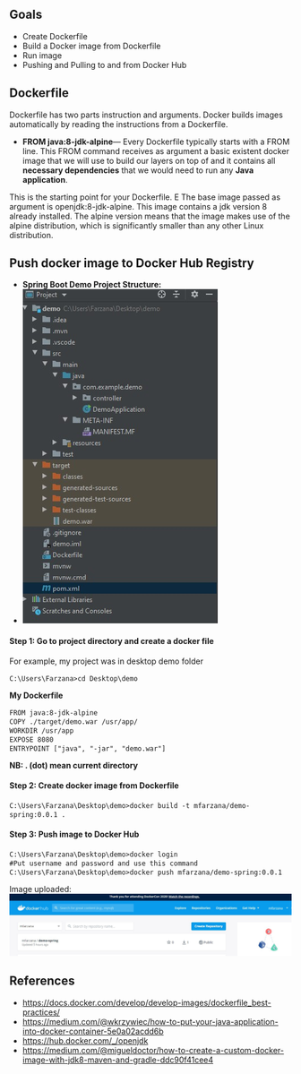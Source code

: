 ## Goals
- Create Dockerfile 
- Build a Docker image from Dockerfile
- Run image
- Pushing and Pulling to and from Docker Hub

## Dockerfile
Dockerfile has two parts instruction and arguments. Docker builds images automatically by reading the instructions from a Dockerfile. 
- **FROM java:8-jdk-alpine**— Every Dockerfile typically starts with a FROM line. This FROM command receives as argument a basic existent docker image that we will use to build our layers on top of and it contains all **necessary dependencies** that we would need to run any **Java application**.


This is the starting point for your Dockerfile. E  The base image passed as argument is openjdk:8-jdk-alpine. This image contains a jdk version 8 already installed. The alpine version means that the image makes use of the alpine distribution, which is significantly smaller than any other Linux distribution.

## Push docker image to Docker Hub Registry
- **Spring Boot Demo Project Structure:**
- ![enter image description here](https://github.com/Mfarzana/docker-learning/blob/master/images/demo-project-structure.jpg)
#### Step 1: Go to project directory and create a docker file 
 For example, my project was in desktop demo folder
  ```
  C:\Users\Farzana>cd Desktop\demo
  ```
  **My  Dockerfile** 
	
	FROM java:8-jdk-alpine
	COPY ./target/demo.war /usr/app/
	WORKDIR /usr/app
	EXPOSE 8080
	ENTRYPOINT ["java", "-jar", "demo.war"]
	
 **NB:  . (dot) mean current directory** 
####  Step 2: Create docker image from Dockerfile
 ```
 C:\Users\Farzana\Desktop\demo>docker build -t mfarzana/demo-spring:0.0.1 . 
 ```

#### Step 3: Push image to Docker Hub
```
C:\Users\Farzana\Desktop\demo>docker login 
#Put username and password and use this command
C:\Users\Farzana\Desktop\demo>docker push mfarzana/demo-spring:0.0.1
 ```
 Image  uploaded: ![](https://github.com/Mfarzana/docker-learning/blob/master/images/demo-spring-dockerhub.jpg)
  




## References
- https://docs.docker.com/develop/develop-images/dockerfile_best-practices/
- https://medium.com/@wkrzywiec/how-to-put-your-java-application-into-docker-container-5e0a02acdd6b
- https://hub.docker.com/_/openjdk
- https://medium.com/@migueldoctor/how-to-create-a-custom-docker-image-with-jdk8-maven-and-gradle-ddc90f41cee4

<!--stackedit_data:
eyJoaXN0b3J5IjpbMTIyNDcyOTI3MiwtMTE2MjQ1MDYwOCwtMj
EyNzQ2MDM2MCwxNzE5MzYzNTg0LDE0MzE5Njc4Miw5MDQzODIw
NzUsLTU4MjkxNjI4NiwxMzc3MjMyMzgwLDE3MDA4NTk3OTMsLT
E2MjAwMTI0NDQsNjIwNzI5OTA2LDEzNTExNjI3ODksMTAzMjEx
Mjc1MywtMTEwMzA3NDY3NywtNzcxNzA0Mzg4LC0yMDk2MzIyOD
M2LDEzNzMxMDA2NTYsLTIxMTQxNDc3MDIsODEyNjg3Mzk2LDc1
Njc1NjE5N119
-->